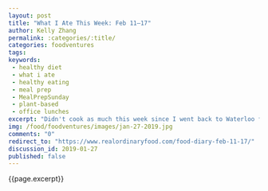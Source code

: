 ```yaml
---
layout: post
title: "What I Ate This Week: Feb 11–17"
author: Kelly Zhang
permalink: :categories/:title/
categories: foodventures
tags:
keywords:
 - healthy diet
 - what i ate
 - healthy eating
 - meal prep
 - MealPrepSunday
 - plant-based
 - office lunches
excerpt: "Didn't cook as much this week since I went back to Waterloo for the weekend and went out for every meal. Lots of misses in the kitchen this week, but discovered a few bombshell successes too!!"
img: /food/foodventures/images/jan-27-2019.jpg
comments: "0"
redirect_to: "https://www.realordinaryfood.com/food-diary-feb-11-17/"
discussion_id: 2019-01-27
published: false
---
```


{{page.excerpt}}
